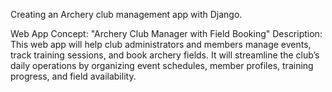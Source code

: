 Creating an Archery club management app with Django.

Web App Concept: "Archery Club Manager with Field Booking"
Description: This web app will help club administrators and members manage events, track training sessions, and book archery fields. It will streamline the club’s daily operations by organizing event schedules, member profiles, training progress, and field availability.




